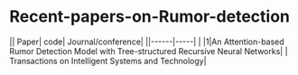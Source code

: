 # Recent-papers-on-Rumor-detection
|| Paper| code| Journal/conference|
||------|-----| |
|1|An Attention-based Rumor Detection Model with Tree-structured Recursive Neural Networks| | Transactions on Intelligent Systems and Technology|
